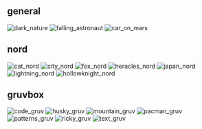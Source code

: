 general
---
![dark_nature](wallpapers/dark_nature.png "dark_nature")
![falling_astronaut](wallpapers/falling_astronaut.jpg "falling_astronaut")
![car_on_mars](wallpapers/car_on_mars.jpg "car_on_mars")

nord
---
![cat_nord](wallpapers/cat_nord.png "cat_nord")
![city_nord](wallpapers/city_nord.jpg "city_nord")
![fox_nord](wallpapers/fox_nord.png "fox_nord")
![heracles_nord](wallpapers/heracles_nord.png "heracles_nord")
![japan_nord](wallpapers/japan_nord.png "japan_nord")
![lightning_nord](wallpapers/lightning_nord.jpg "lightning_nord")
![hollowknight_nord](wallpapers/hollowknight_nord.jpg "hollowknight_nord")

gruvbox
---
![code_gruv](wallpapers/code_gruv.png "code_gruv")
![husky_gruv](wallpapers/husky_gruv.png "husky_gruv")
![mountain_gruv](wallpapers/mountain_gruv.png "mountain_gruv")
![pacman_gruv](wallpapers/pacman_gruv.png "pacman_gruv")
![patterns_gruv](wallpapers/patterns_gruv.png "patterns_gruv")
![ricky_gruv](wallpapers/ricky_gruv.png "ricky_gruv")
![text_gruv](wallpapers/text_gruv.png "text_gruv")
